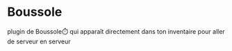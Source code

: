# Boussole
plugin de Boussole⏱️ qui apparaît directement dans ton inventaire pour aller de serveur en serveur
